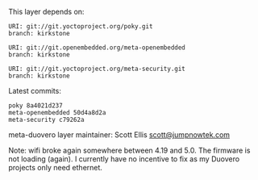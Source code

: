This layer depends on:

    URI: git://git.yoctoproject.org/poky.git
    branch: kirkstone 

    URI: git://git.openembedded.org/meta-openembedded
    branch: kirkstone

    URI: git://git.yoctoproject.org/meta-security.git
    branch: kirkstone

Latest commits:

    poky 8a4021d237
    meta-openembedded 50d4a8d2a
    meta-security c79262a

meta-duovero layer maintainer: Scott Ellis <scott@jumpnowtek.com>

Note: wifi broke again somewhere between 4.19 and 5.0.
      The firmware is not loading (again). I currently have
      no incentive to fix as my Duovero projects only need
      ethernet.
